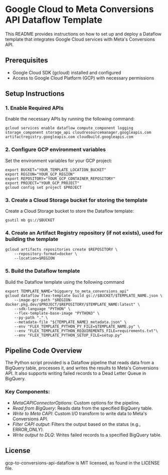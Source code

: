 # Google Cloud to Meta Conversions API Dataflow Template

This README provides instructions on how to set up and deploy a Dataflow template that integrates Google Cloud services with Meta's Conversions API.

## Prerequisites
- Google Cloud SDK (gcloud) installed and configured
- Access to Google Cloud Platform (GCP) with necessary permissions

## Setup Instructions

### 1. Enable Required APIs
Enable the necessary APIs by running the following command:

```
gcloud services enable dataflow compute_component logging storage_component storage_api cloudresourcemanager.googleapis.com artifactregistry.googleapis.com cloudbuild.googleapis.com
```
### 2. Configure GCP environment variables
Set the environment variables for your GCP project:
```
export BUCKET="YOUR_TEMPLATE_LOCATION_BUCKET"
export REGION="YOUR_GCP_REGION"
export REPOSITORY="YOUR_GCP_CONTAINER_REPOSITORY"
export PROJECT="YOUR_GCP_PROJECT"
gcloud config set project $PROJECT
```

### 3. Create a Cloud Storage bucket for storing the template
Create a Cloud Storage bucket to store the Dataflow template:
```
gsutil mb gs://$BUCKET
```

### 4. Create an Artifact Registry repository (if not exists), used for building the template
```
gcloud artifacts repositories create $REPOSITORY \
    --repository-format=docker \
    --location=$REGION
```

### 5. Build the Dataflow template
Build the Dataflow template using the following command
```
export TEMPLATE_NAME="bigquery_to_meta_conversions_api"
gcloud dataflow flex-template build gs://$BUCKET/$TEMPLATE_NAME.json \
    --image-gcr-path "$REGION-docker.pkg.dev/$PROJECT/$REPOSITORY/$TEMPLATE_NAME:latest" \
    --sdk-language "PYTHON" \
    --flex-template-base-image "PYTHON3" \
    --py-path "." \
    --metadata-file "${TEMPLATE_NAME}_metadata.json" \
    --env "FLEX_TEMPLATE_PYTHON_PY_FILE=$TEMPLATE_NAME.py" \
    --env "FLEX_TEMPLATE_PYTHON_REQUIREMENTS_FILE=requirements.txt"\
    --env "FLEX_TEMPLATE_PYTHON_SETUP_FILE=setup.py"
```
## Pipeline Code Overview

The Python script provided is a Dataflow pipeline that reads data from a BigQuery table, processes it, and writes the results to Meta's Conversions API. It also supports writing failed records to a Dead Letter Queue in BigQuery.

### Key Components:
- *MetaCAPIConnectorOptions*: Custom options for the pipeline.
- *Read from BigQuery*: Reads data from the specified BigQuery table.
- *Write to Meta CAPI*: Custom I/O transform to write data to Meta's Conversions API.
- *Filter CAPI output*: Filters the output based on the status (e.g., ERROR_ONLY).
- *Write output to DLQ*: Writes failed records to a specified BigQuery table.

## License
gcp-to-conversions-api-dataflow is MIT licensed, as found in the LICENSE file.
